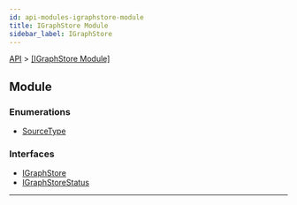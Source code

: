 ```yaml
---
id: api-modules-igraphstore-module
title: IGraphStore Module
sidebar_label: IGraphStore
---
```


[API](api-readme.md) > [[IGraphStore Module]](api-modules-igraphstore-module.md)



## Module

### Enumerations

* [SourceType](api-enums-igraphstore-sourcetype.md)


### Interfaces

* [IGraphStore](api-interfaces-igraphstore-igraphstore.md)
* [IGraphStoreStatus](api-interfaces-igraphstore-igraphstorestatus.md)



---
